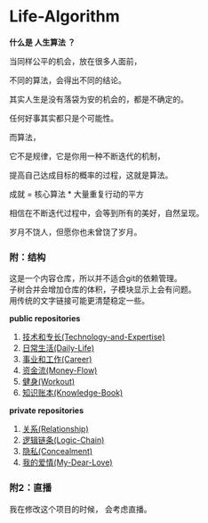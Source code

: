 ﻿# Life-Algorithm
<!-- 自我管理的一种手段 -->
<!-- 自我数据的存储 -->
<!-- 爱自己 -->
<!-- 小的改进 -->

**什么是 人生算法 ？**

当同样公平的机会，放在很多人面前，

不同的算法，会得出不同的结论。

其实人生是没有落袋为安的机会的，都是不确定的。

任何好事其实都只是个可能性。

而算法，

它不是规律，它是你用一种不断迭代的机制，

提高自己达成目标的概率的过程，这就是算法。

成就 = 核心算法 * 大量重复行动的平方

相信在不断迭代过程中，会等到所有的美好，自然呈现。

岁月不饶人，但愿你也未曾饶了岁月。


### 附：结构
这是一个内容仓库，所以并不适合git的依赖管理。<br/>
子树合并会增加仓库的体积，子模块显示上会有问题。<br/>
用传统的文字链接可能更清楚稳定一些。<br/>

**public repositories**
1. [技术和专长(Technology-and-Expertise)](https://github.com/xieqiupeng/Technology-and-Expertise)
1. [日常生活(Daily-Life)](https://github.com/xieqiupeng/Daily-Life)
1. [事业和工作(Career)](https://github.com/xieqiupeng/Career)
1. [资金流(Money-Flow)](https://github.com/xieqiupeng/Money-Flow)
1. [健身(Workout)](https://github.com/xieqiupeng/Workout)
1. [知识账本(Knowledge-Book)](https://github.com/xieqiupeng/Knowledge-Book)

**private repositories**
1. [关系(Relationship)](https://github.com/xieqiupeng/Relationship)
1. [逻辑链条(Logic-Chain)](https://github.com/xieqiupeng/Logic-Chain)
1. [隐私(Concealment)](https://github.com/xieqiupeng/Concealment)
1. [我的爱情(My-Dear-Love)](https://github.com/xieqiupeng/My-Dear-Love)


### 附2：直播
我在修改这个项目的时候，
会考虑直播。
